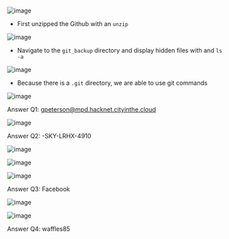 ![image](https://github.com/user-attachments/assets/354b6992-93f3-4804-89f2-d1fdb4c68d0f)

- First unzipped the Github with an ```unzip```

![image](https://github.com/user-attachments/assets/5d75c703-c127-4ed7-abfd-d35d6aea85e3)

- Navigate to the ```git_backup``` directory and display hidden files with and ```ls -a```

![image](https://github.com/user-attachments/assets/14ba6285-2de9-4b72-9fc5-2a58b77eb551)

- Because there is a ```.git``` directory, we are able to use git commands

![image](https://github.com/user-attachments/assets/c0bddb36-bd0e-4d98-8d4f-235424725e77)

Answer Q1: gpeterson@mpd.hacknet.cityinthe.cloud

![image](https://github.com/user-attachments/assets/ea8bea5c-31f8-4b63-8523-a68d6d3cb5eb)

Answer Q2: -SKY-LRHX-4910

![image](https://github.com/user-attachments/assets/5c544bf0-865f-4cb4-b054-da4712dac352)

![image](https://github.com/user-attachments/assets/2eade0e1-575f-41a1-896f-32465db848d1)

![image](https://github.com/user-attachments/assets/f803fc5c-e2cd-4634-86a9-c94294c6a1a3)

Answer Q3: Facebook

![image](https://github.com/user-attachments/assets/ea6ece65-8f27-458a-9f3e-945d3457b821)

![image](https://github.com/user-attachments/assets/0aa583b7-1608-4643-9881-46e2cc551dbc)

Answer Q4: waffles85



